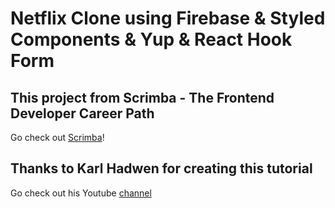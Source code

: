 # Netflix Clone using Firebase & Styled Components & Yup & React Hook Form

## This project from Scrimba - The Frontend Developer Career Path

Go check out [Scrimba](https://scrimba.com/learn/frontend)!

## Thanks to Karl Hadwen for creating this tutorial

Go check out his Youtube [channel](https://www.youtube.com/channel/UC1DUQiZduv_yNZy0O7n_iHA)

